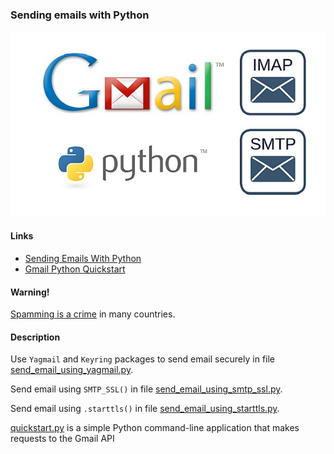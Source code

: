 ### Sending emails with Python
![Sending emails with Python](../data/2019.12.27_gmail_python.jpg)

#### Links
   * [Sending Emails With Python](https://realpython.com/python-send-email)
   * [Gmail Python Quickstart](https://developers.google.com/gmail/api/quickstart/python)

#### Warning!
[Spamming is a crime](https://en.wikipedia.org/wiki/Email_spam_legislation_by_country) in many countries.

#### Description
Use `Yagmail` and `Keyring` packages to send email securely in file
[send_email_using_yagmail.py](send_email_using_yagmail.py).

Send email using `SMTP_SSL()` in file
[send_email_using_smtp_ssl.py](send_email_using_smtp_ssl.py).

Send email using `.starttls()` in file
[send_email_using_starttls.py](send_email_using_starttls.py).

[quickstart.py](quickstart/quickstart.py) is a simple Python command-line
application that makes requests to the Gmail API
